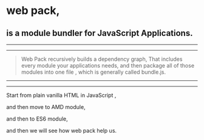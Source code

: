 
# web pack,

## is a module bundler for JavaScript Applications.


<hr>


<hr>



> Web Pack recursively builds a dependency graph,
That includes every module your applications needs,
and then package all of those modules into one file ,
which is generally called bundle.js.










<hr>


<hr>




Start from plain vanilla HTML in JavaScript ,

and then move to AMD module,

and then to ES6 module,


and then we will see how web pack help  us.





